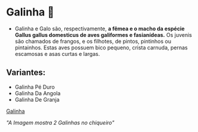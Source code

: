 # Galinha :chicken:

- Galinha e Galo são, respectivamente, **a fêmea e o macho da espécie Gallus gallus domesticus de aves galiformes e fasianídeas.** Os juvenis são chamados de frangos, e os filhotes, de pintos, pintinhos ou pintainhos. Estas aves possuem bico pequeno, crista carnuda, pernas escamosas e asas curtas e largas.

## Variantes:

- Galinha Pé Duro
- Galinha Da Angola
- Galinha De Granja

[Galinha](\assets\galinha.jpg)

 _"A Imagem mostra 2 Galinhas no chiqueiro"_
